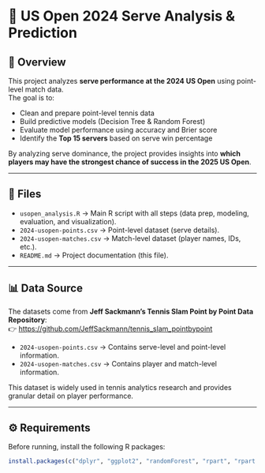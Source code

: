 # 🎾 US Open 2024 Serve Analysis & Prediction

## 📌 Overview
This project analyzes **serve performance at the 2024 US Open** using point-level match data.  
The goal is to:
- Clean and prepare point-level tennis data  
- Build predictive models (Decision Tree & Random Forest)  
- Evaluate model performance using accuracy and Brier score  
- Identify the **Top 15 servers** based on serve win percentage  

By analyzing serve dominance, the project provides insights into **which players may have the strongest chance of success in the 2025 US Open**.

---

## 📂 Files
- `usopen_analysis.R` → Main R script with all steps (data prep, modeling, evaluation, and visualization).  
- `2024-usopen-points.csv` → Point-level dataset (serve details).  
- `2024-usopen-matches.csv` → Match-level dataset (player names, IDs, etc.).  
- `README.md` → Project documentation (this file).  

---

## 📊 Data Source
The datasets come from **Jeff Sackmann’s Tennis Slam Point by Point Data Repository**:  
👉 https://github.com/JeffSackmann/tennis_slam_pointbypoint 

- `2024-usopen-points.csv` → Contains serve-level and point-level information.  
- `2024-usopen-matches.csv` → Contains player and match-level information.  

This dataset is widely used in tennis analytics research and provides granular detail on player performance.

---

## ⚙️ Requirements
Before running, install the following R packages:

```r
install.packages(c("dplyr", "ggplot2", "randomForest", "rpart", "rpart.plot", "caTools", "readr"))

